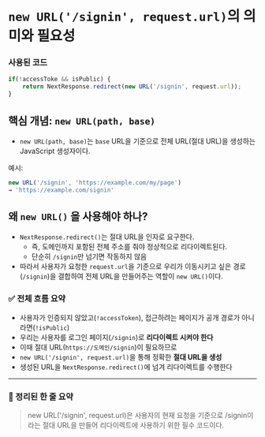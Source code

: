 `new URL('/signin', request.url)`의 의미와 필요성
===

### 사용된 코드

```ts
if(!accessToke && isPublic) { 
    return NextResponse.redirect(new URL('/signin', request.url));
}
```

## 핵심 개념: `new URL(path, base)`
- `new URL(path, base)`는 `base` URL을 기준으로 전체 URL(절대 URL)을 생성하는 JavaScript 생성자이다.

예시:
```ts
new URL('/signin', 'https://example.com/my/page')
→ 'https://example.com/signin'
```

## 왜 `new URL()` 을 사용해야 하나?
- `NextResponse.redirect()`는 절대 URL을 인자로 요구한다.
    - 즉, 도메인까지 포함된 전체 주소를 줘야 정상적으로 리다이렉트된다.
    - 단순히 `/signin`만 넘기면 작동하지 않음
- 따라서 사용자가 요청한 `request.url`을 기준으로 우리가 이동시키고 싶은 경로(`/signin`)을 결합하여 전체 URL을 만들어주는 역할이 `new URL()`이다.

### ✅ 전체 흐름 요약

- 사용자가 인증되지 않았고(`!accessToken`), 접근하려는 페이지가 공개 경로가 아니라면(`!isPublic`)
- 우리는 사용자를 로그인 페이지(`/signin`)로 **리다이렉트 시켜야 한다**
- 이때 절대 URL(`https://도메인/signin`)이 필요하므로
- `new URL('/signin', request.url)`을 통해 정확한 **절대 URL을 생성**
- 생성된 URL을 `NextResponse.redirect()`에 넘겨 리다이렉트를 수행한다

---

### 🧠 정리된 한 줄 요약

> new URL('/signin', request.url)은 사용자의 현재 요청을 기준으로 /signin이라는 절대 URL을 만들어 리다이렉트에 사용하기 위한 필수 코드이다.
>